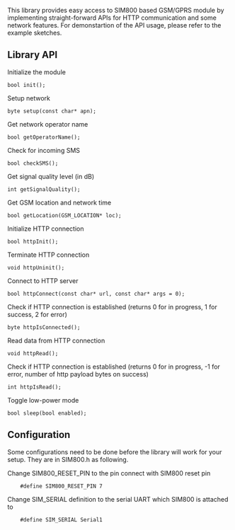 This library provides easy access to SIM800 based GSM/GPRS module by implementing straight-forward APIs for HTTP communication and some network features. For demonstartion of the API usage, please refer to the example sketches.

Library API
-----------

Initialize the module

    bool init();

Setup network

    byte setup(const char* apn);

Get network operator name

    bool getOperatorName();


Check for incoming SMS

    bool checkSMS();

Get signal quality level (in dB)

    int getSignalQuality();

Get GSM location and network time

    bool getLocation(GSM_LOCATION* loc);


Initialize HTTP connection

    bool httpInit();

Terminate HTTP connection

    void httpUninit();

Connect to HTTP server

    bool httpConnect(const char* url, const char* args = 0);

Check if HTTP connection is established (returns 0 for in progress, 1 for success, 2 for error)

    byte httpIsConnected();

Read data from HTTP connection

    void httpRead();

Check if HTTP connection is established (returns 0 for in progress, -1 for error, number of http payload bytes on success)

    int httpIsRead();

Toggle low-power mode

    bool sleep(bool enabled);

Configuration
-------------

Some configurations need to be done before the library will work for your setup. They are in SIM800.h as following.

Change SIM800_RESET_PIN to the pin connect with SIM800 reset pin

        #define SIM800_RESET_PIN 7

Change SIM_SERIAL definition to the serial UART which SIM800 is attached to

        #define SIM_SERIAL Serial1
